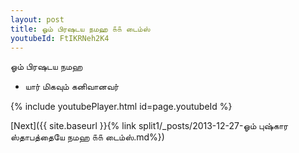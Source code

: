 ```yaml
---
layout: post
title: ஓம் பிரஷடய நமஹ ௧௧ டைம்ஸ்
youtubeId: FtIKRNeh2K4
---
```

 
 
 ஓம் பிரஷடய நமஹ  
 
 -  யார் மிகவும் கனிவானவர் 
 
  
 
  
 
 
 
 
 
 


{% include youtubePlayer.html id=page.youtubeId %}
 
[Next]({{ site.baseurl }}{% link  split1/_posts/2013-12-27-ஓம் புஷ்கார ஸ்தாபத்தையே நமஹ ௧௧ டைம்ஸ்.md%})
 

